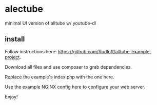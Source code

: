 # alectube
minimal UI version of alltube w/ youtube-dl

## install
Follow instructions here: https://github.com/Rudloff/alltube-example-project.

Download all files and use composer to grab dependencies.

Replace the example's index.php with the one here.

Use the example NGINX config here to configure your web server.

Enjoy!
